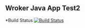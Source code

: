 ## Wroker Java App Test2
*Build Status
[![Build Status](http://10.0.0.144:8080/buildStatus/icon?job=instavote%2Fworker-build)](http://10.0.0.144:8080/job/instavote/job/worker-build/)
